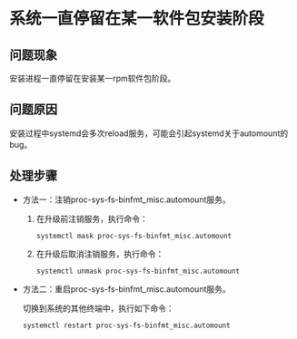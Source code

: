 # 系统一直停留在某一软件包安装阶段<a name="ZH-CN_TOPIC_0227389906"></a>

## 问题现象<a name="section3204716614227"></a>

安装进程一直停留在安装某一rpm软件包阶段。

## 问题原因<a name="section1998904614227"></a>

安装过程中systemd会多次reload服务，可能会引起systemd关于automount的bug。

## 处理步骤<a name="section4568369214227"></a>

-   方法一：注销proc-sys-fs-binfmt\_misc.automount服务。
    1.  在升级前注销服务，执行命令：

        ```
        systemctl mask proc-sys-fs-binfmt_misc.automount
        ```

    2.  在升级后取消注销服务，执行命令：

        ```
        systemctl unmask proc-sys-fs-binfmt_misc.automount
        ```



-   方法二：重启proc-sys-fs-binfmt\_misc.automount服务。

    切换到系统的其他终端中，执行如下命令：

    ```
    systemctl restart proc-sys-fs-binfmt_misc.automount
    ```


